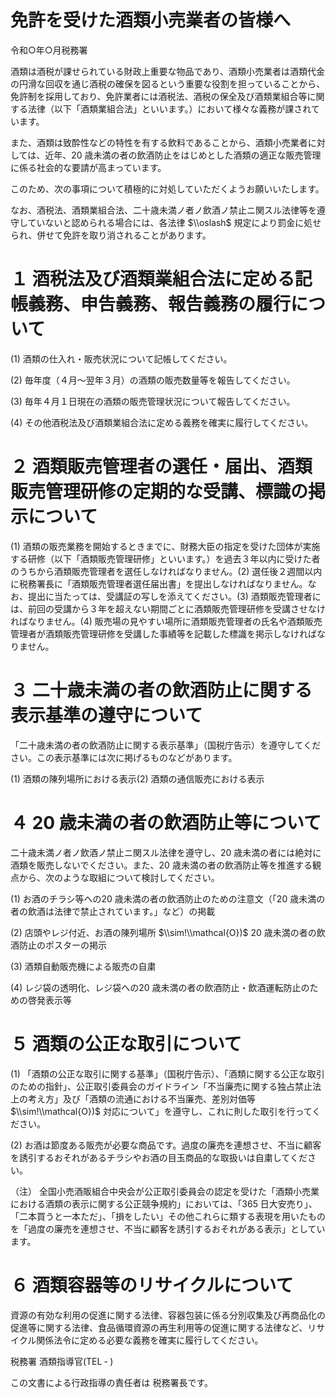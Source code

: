 # 免許を受けた酒類小売業者の皆様へ

令和○年○月税務署

酒類は酒税が課せられている財政上重要な物品であり、酒類小売業者は酒類代金の円滑な回収を通じ酒税の確保を図るという重要な役割を担っていることから、免許制を採用しており、免許業者には酒税法、酒税の保全及び酒類業組合等に関する法律（以下「酒類業組合法」といいます。）において様々な義務が課されています。

また、酒類は致酔性などの特性を有する飲料であることから、酒類小売業者に対しては、近年、20 歳未満の者の飲酒防止をはじめとした酒類の適正な販売管理に係る社会的な要請が高まっています。

このため、次の事項について積極的に対処していただくようお願いいたします。

なお、酒税法、酒類業組合法、二十歳未満ノ者ノ飲酒ノ禁止ニ関スル法律等を遵守していないと認められる場合には、各法律 $\\oslash$ 規定により罰金に処せられ、併せて免許を取り消されることがあります。

# １ 酒税法及び酒類業組合法に定める記帳義務、申告義務、報告義務の履行について

(1) 酒類の仕入れ・販売状況について記帳してください。

(2) 毎年度（４月～翌年３月）の酒類の販売数量等を報告してください。

(3) 毎年４月１日現在の酒類の販売管理状況について報告してください。

(4) その他酒税法及び酒類業組合法に定める義務を確実に履行してください。

# ２ 酒類販売管理者の選任・届出、酒類販売管理研修の定期的な受講、標識の掲示について

(1) 酒類の販売業務を開始するときまでに、財務大臣の指定を受けた団体が実施する研修（以下「酒類販売管理研修」といいます。）を過去３年以内に受けた者のうちから酒類販売管理者を選任しなければなりません。(2) 選任後２週間以内に税務署長に「酒類販売管理者選任届出書」を提出しなければなりません。なお、提出に当たっては、受講証の写しを添えてください。(3) 酒類販売管理者には、前回の受講から３年を超えない期間ごとに酒類販売管理研修を受講させなければなりません。(4) 販売場の見やすい場所に酒類販売管理者の氏名や酒類販売管理者が酒類販売管理研修を受講した事績等を記載した標識を掲示しなければなりません。

# ３ 二十歳未満の者の飲酒防止に関する表示基準の遵守について

「二十歳未満の者の飲酒防止に関する表示基準」（国税庁告示）を遵守してください。この表示基準には次に掲げるものなどがあります。

(1) 酒類の陳列場所における表示(2) 酒類の通信販売における表示

# ４ 20 歳未満の者の飲酒防止等について

二十歳未満ノ者ノ飲酒ノ禁止ニ関スル法律を遵守し、20 歳未満の者には絶対に酒類を販売しないでください。また、20 歳未満の者の飲酒防止等を推進する観点から、次のような取組について検討してください。

(1) お酒のチラシ等への20 歳未満の者の飲酒防止のための注意文（「20 歳未満の者の飲酒は法律で禁止されています。」など）の掲載

(2) 店頭やレジ付近、お酒の陳列場所 $\\sim!\\mathcal{O})$ 20 歳未満の者の飲酒防止のポスターの掲示

(3) 酒類自動販売機による販売の自粛

(4) レジ袋の透明化、レジ袋への20 歳未満の者の飲酒防止・飲酒運転防止のための啓発表示等

# ５ 酒類の公正な取引について

(1) 「酒類の公正な取引に関する基準」（国税庁告示）、「酒類に関する公正な取引のための指針」、公正取引委員会のガイドライン「不当廉売に関する独占禁止法上の考え方」及び「酒類の流通における不当廉売、差別対価等 $\\sim!\\mathcal{O})$ 対応について」を遵守し、これに則した取引を行ってください。

(2) お酒は節度ある販売が必要な商品です。過度の廉売を連想させ、不当に顧客を誘引するおそれがあるチラシやお酒の目玉商品的な取扱いは自粛してください。

（注） 全国小売酒販組合中央会が公正取引委員会の認定を受けた「酒類小売業における酒類の表示に関する公正競争規約」においては、「365 日大安売り」、「二本買うと一本ただ」、「損をしたい」その他これらに類する表現を用いたものを「過度の廉売を連想させ、不当に顧客を誘引するおそれがある表示」としています。

# ６ 酒類容器等のリサイクルについて

資源の有効な利用の促進に関する法律、容器包装に係る分別収集及び再商品化の促進等に関する法律、食品循環資源の再生利用等の促進に関する法律など、リサイクル関係法令に定める必要な義務を確実に履行してください。

税務署 酒類指導官(TEL ‐ )

この文書による行政指導の責任者は 税務署長です。